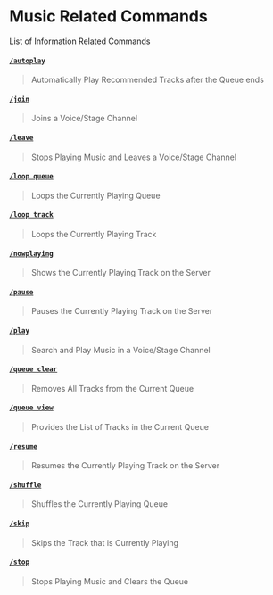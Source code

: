 # Music Related Commands

List of Information Related Commands

#### [`/autoplay`](autoplay.md)

> Automatically Play Recommended Tracks after the Queue ends

#### [`/join`](join.md)

> Joins a Voice/Stage Channel

#### [`/leave`](leave.md)

> Stops Playing Music and Leaves a Voice/Stage Channel

#### [`/loop queue`](loop-queue.md)

> Loops the Currently Playing Queue

#### [`/loop track`](loop-track.md)

> Loops the Currently Playing Track

#### [`/nowplaying`](nowplaying.md)

> Shows the Currently Playing Track on the Server

#### [`/pause`](pause.md)

> Pauses the Currently Playing Track on the Server

#### [`/play`](play.md)

> Search and Play Music in a Voice/Stage Channel

#### [`/queue clear`](queue-clear.md)

> Removes All Tracks from the Current Queue

#### [`/queue view`](queue-view.md)

> Provides the List of Tracks in the Current Queue

#### [`/resume`](resume.md)

> Resumes the Currently Playing Track on the Server

#### [`/shuffle`](shuffle.md)

> Shuffles the Currently Playing Queue

#### [`/skip`](skip.md)

> Skips the Track that is Currently Playing

#### [`/stop`](stop.md)

> Stops Playing Music and Clears the Queue
